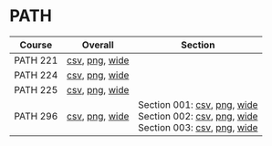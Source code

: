 # PATH

| Course | Overall | Section |
| ------ | ------- | ------- |
| PATH 221 | [csv](https://github.com/UCSD-Historical-Enrollment-Data/2025Winter/blob/main/overall/PATH%20221.csv), [png](https://raw.githubusercontent.com/UCSD-Historical-Enrollment-Data/2025Winter/main/plot_overall/PATH%20221.png), [wide](https://raw.githubusercontent.com/UCSD-Historical-Enrollment-Data/2025Winter/main/plot_overall_wide/PATH%20221.png) |  |
| PATH 224 | [csv](https://github.com/UCSD-Historical-Enrollment-Data/2025Winter/blob/main/overall/PATH%20224.csv), [png](https://raw.githubusercontent.com/UCSD-Historical-Enrollment-Data/2025Winter/main/plot_overall/PATH%20224.png), [wide](https://raw.githubusercontent.com/UCSD-Historical-Enrollment-Data/2025Winter/main/plot_overall_wide/PATH%20224.png) |  |
| PATH 225 | [csv](https://github.com/UCSD-Historical-Enrollment-Data/2025Winter/blob/main/overall/PATH%20225.csv), [png](https://raw.githubusercontent.com/UCSD-Historical-Enrollment-Data/2025Winter/main/plot_overall/PATH%20225.png), [wide](https://raw.githubusercontent.com/UCSD-Historical-Enrollment-Data/2025Winter/main/plot_overall_wide/PATH%20225.png) |  |
| PATH 296 | [csv](https://github.com/UCSD-Historical-Enrollment-Data/2025Winter/blob/main/overall/PATH%20296.csv), [png](https://raw.githubusercontent.com/UCSD-Historical-Enrollment-Data/2025Winter/main/plot_overall/PATH%20296.png), [wide](https://raw.githubusercontent.com/UCSD-Historical-Enrollment-Data/2025Winter/main/plot_overall_wide/PATH%20296.png) | Section 001: [csv](https://github.com/UCSD-Historical-Enrollment-Data/2025Winter/blob/main/section/PATH%20296_001.csv), [png](https://raw.githubusercontent.com/UCSD-Historical-Enrollment-Data/2025Winter/main/plot_section/PATH%20296_001.png), [wide](https://raw.githubusercontent.com/UCSD-Historical-Enrollment-Data/2025Winter/main/plot_section_wide/PATH%20296_001.png)<br>Section 002: [csv](https://github.com/UCSD-Historical-Enrollment-Data/2025Winter/blob/main/section/PATH%20296_002.csv), [png](https://raw.githubusercontent.com/UCSD-Historical-Enrollment-Data/2025Winter/main/plot_section/PATH%20296_002.png), [wide](https://raw.githubusercontent.com/UCSD-Historical-Enrollment-Data/2025Winter/main/plot_section_wide/PATH%20296_002.png)<br>Section 003: [csv](https://github.com/UCSD-Historical-Enrollment-Data/2025Winter/blob/main/section/PATH%20296_003.csv), [png](https://raw.githubusercontent.com/UCSD-Historical-Enrollment-Data/2025Winter/main/plot_section/PATH%20296_003.png), [wide](https://raw.githubusercontent.com/UCSD-Historical-Enrollment-Data/2025Winter/main/plot_section_wide/PATH%20296_003.png) |
